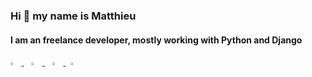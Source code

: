 ### Hi 👋 my name is Matthieu

#### I am an freelance developer, mostly working with Python and Django

<p align="left">
    <a href="mailto:etchegom@gmail.com">
        <img src="https://img.icons8.com/fluent/48/000000/gmail.png" width="3.5%"/>
    </a>
    <span>&nbsp;&nbsp;</span>
    <a href="https://www.linkedin.com/in/matthieu-etchegoyen-1729205a/">
        <img src="https://img.icons8.com/color/48/000000/linkedin.png" width="3.5%"/>
    </a>
    <span>&nbsp;&nbsp;</span>
    <a href="https://github.com/etchegom">
        <img src="https://img.icons8.com/fluent/48/000000/github.png" width="3.5%"/>
    </a>
    <span>&nbsp;</span>
    <a href="https://etchegom.github.io/">
        <img src="https://img.icons8.com/fluent/48/000000/resume.png" width="3.5%"/>
    </a>
</p>
<br>

<!-- [![Stats](https://github-readme-stats.vercel.app/api?username=etchegom&show_icons=true&theme=dark&hide=stars,issues)](https://github.com/etchegom/gh-readme-stats) -->


<!-- [![Most used languages](https://github-readme-stats.vercel.app/api/top-langs/?username=etchegom&theme=dark&langs_count=10&hide=shell,css,Dockerfile,Makefile,Mako,Vue&layout=donut)](https://github.com/etchegom/gh-readme-stats) -->
